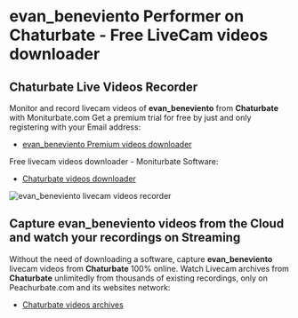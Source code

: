 # evan_beneviento Performer on Chaturbate - Free LiveCam videos downloader

## Chaturbate Live Videos Recorder

Monitor and record livecam videos of **evan_beneviento** from **Chaturbate** with Moniturbate.com
Get a premium trial for free by just and only registering with your Email address:
* [evan_beneviento Premium videos downloader](https://moniturbate.com/request-demo-licence-key.html)

Free livecam videos downloader - Moniturbate Software:
* [Chaturbate videos downloader](https://moniturbate.com/moniturbate-download-software.html)

![evan_beneviento livecam videos recorder](https://peachurnet.com/templates/moniturbate-software.png)


## Capture evan_beneviento videos from the Cloud and watch your recordings on Streaming

Without the need of downloading a software, capture **evan_beneviento** livecam videos from **Chaturbate** 100% online.
Watch Livecam archives from **Chaturbate** unlimitedly from thousands of existing recordings, only on Peachurbate.com and its websites network:
* [Chaturbate videos archives](https://peachurnet.com/)